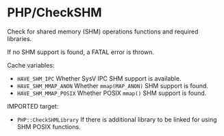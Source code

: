 # PHP/CheckSHM

Check for shared memory (SHM) operations functions and required libraries.

If no SHM support is found, a FATAL error is thrown.

Cache variables:

* `HAVE_SHM_IPC`
  Whether SysV IPC SHM support is available.
* `HAVE_SHM_MMAP_ANON`
  Whether `mmap(MAP_ANON)` SHM support is found.
* `HAVE_SHM_MMAP_POSIX`
  Whether POSIX `mmap()` SHM support is found.

IMPORTED target:

* `PHP::CheckSHMLibrary`
  If there is additional library to be linked for using SHM POSIX functions.
